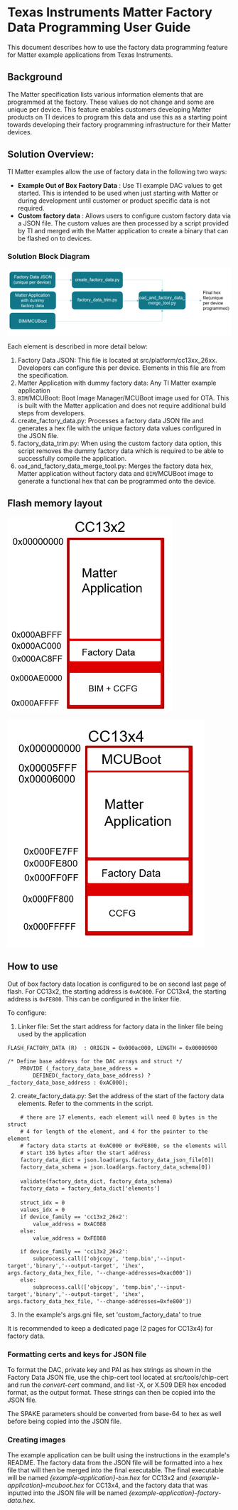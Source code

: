 # Texas Instruments Matter Factory Data Programming User Guide

This document describes how to use the factory data programming feature for
Matter example applications from Texas Instruments.

## Background

The Matter specification lists various information elements that are programmed at
the factory. These values do not change and some are unique per device. This feature
enables customers developing Matter products on TI devices to program this data
and use this as a starting point towards developing their factory programming
infrastructure for their Matter devices.

## Solution Overview:

TI Matter examples allow the use of factory data in the following two ways:

-   **Example Out of Box Factory Data** : Use TI example DAC values to get
    started. This is intended to be used when just starting with Matter or
    during development until customer or product specific data is not
    required.
-   **Custom factory data** : Allows users to configure custom factory data via a JSON
    file. The custom values are then processed by a script provided by TI and
    merged with the Matter application to create a binary that can be flashed on
    to devices.

### Solution Block Diagram

![Block Diagram](images/factory_data_overview.png)

Each element is described in more detail below:

1. Factory Data JSON: This file is located at src/platform/cc13xx_26xx. 
   Developers can configure this per device. Elements in this file are from the
   specification.
2. Matter Application with dummy factory data: Any TI Matter example
   application
3. `BIM`/MCUBoot: Boot Image Manager/MCUBoot image used for OTA. This is built
   with the Matter application and does not require additional build steps
   from developers.
4. create_factory_data.py: Processes a factory data JSON file and generates
   a hex file with the unique factory data values configured in the JSON file.
5. factory_data_trim.py: When using the custom factory data option, this script
   removes the dummy factory data which is required to be able to successfully
   compile the application.
6. `oad`_and_factory_data_merge_tool.py: Merges the factory data hex, Matter 
   application without factory data and `BIM`/MCUBoot image to generate a 
   functional hex that can be programmed onto the device.

 
## Flash memory layout

![Memory Layout 1](images/cc13x2_memmap.png)

![Memory Layout 2](images/cc13x4_memmap.png)

## How to use

Out of box factory data location is configured to be on second last page of
flash. For CC13x2, the starting address is `0xAC000`. For CC13x4, the starting 
address is `0xFE800`. This can be configured in the linker file.

To configure:

1. Linker file: Set the start address for factory data in the linker file being
   used by the application

```
FLASH_FACTORY_DATA (R)  : ORIGIN = 0x000ac000, LENGTH = 0x00000900
```
```
/* Define base address for the DAC arrays and struct */
    PROVIDE (_factory_data_base_address =
        DEFINED(_factory_data_base_address) ? _factory_data_base_address : 0xAC000);
```
2. create_factory_data.py: Set the address of the start of the factory data
   elements. Refer to the comments in the script.


```
    # there are 17 elements, each element will need 8 bytes in the struct  
    # 4 for length of the element, and 4 for the pointer to the element
    # factory data starts at 0xAC000 or 0xFE800, so the elements will 
    # start 136 bytes after the start address
    factory_data_dict = json.load(args.factory_data_json_file[0])
    factory_data_schema = json.load(args.factory_data_schema[0])
   
    validate(factory_data_dict, factory_data_schema)
    factory_data = factory_data_dict['elements']

    struct_idx = 0
    values_idx = 0
    if device_family == 'cc13x2_26x2':
        value_address = 0xAC088
    else:
        value_address = 0xFE888
```
```
    if device_family == 'cc13x2_26x2':
        subprocess.call(['objcopy', 'temp.bin','--input-target','binary','--output-target', 'ihex', args.factory_data_hex_file, '--change-addresses=0xac000'])
    else:
        subprocess.call(['objcopy', 'temp.bin','--input-target','binary','--output-target', 'ihex', args.factory_data_hex_file, '--change-addresses=0xfe800'])
```

3. In the example's args.gni file, set 'custom_factory_data' to true       
              


It is recommended to keep a dedicated page (2 pages for CC13x4) for factory data.

### Formatting certs and keys for JSON file

To format the DAC, private key and PAI as hex strings as shown in the Factory
Data JSON file, use the chip-cert tool located at src/tools/chip-cert and run
the _convert-cert_ command, and list -X, or X.509 DER hex encoded format, as the
output format. These strings can then be copied into the JSON file.

The SPAKE parameters should be converted from base-64 to hex as well before being
copied into the JSON file. 

### Creating images

The example application can be built using the instructions in the example's
README. The factory data from the JSON file will be formatted into a hex file
that will then be merged into the final executable. The final executable will be
named _{example-application}-`bim`.hex_ for CC13x2 and 
_{example-application}-mcuboot.hex_ for CC13x4, and the factory data 
that was inputted into the JSON file will be named _{example-application}-factory-data.hex_.
